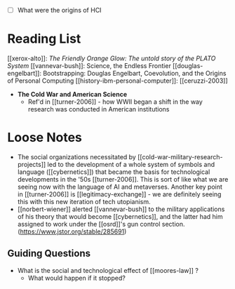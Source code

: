 - [ ] What were the origins of HCI
# Reading List
[[xerox-alto]]: _The Friendly Orange Glow: The untold story of the PLATO System_
[[vannevar-bush]]: Science, the Endless Frontier
[[douglas-engelbart]]: Bootstrapping: Douglas Engelbart, Coevolution, and the Origins of Personal Computing
[[history-ibm-personal-computer]]: [[ceruzzi-2003]]
- **The Cold War and American Science**
	- Ref'd in [[turner-2006]] - how WWII began a shift in the way research was conducted in American institutions

# Loose Notes
- The social organizations necessitated by [[cold-war-military-research-projects]] led to the development of a whole system of symbols and language ([[cybernetics]]) that became the basis for technological developments in the '50s [[turner-2006]]. This is sort of like what we are seeing now with the language of AI and metaverses. Another key point in [[turner-2006]] is [[legitimacy-exchange]] - we are definitely seeing this with this new iteration of tech utopianism.
- [[norbert-wiener]] alerted [[vannevar-bush]] to the military applications of his theory that would become [[cybernetics]], and the latter had him assigned to work under the [[osrd]]'s gun control section. (https://www.jstor.org/stable/285691)

## Guiding Questions
- What is the social and technological effect of [[moores-law]] ?
	- What would happen if it stopped?